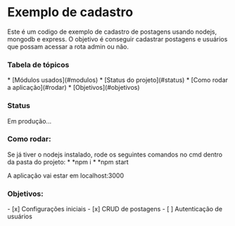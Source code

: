 # Exemplo de cadastro
Este é um codigo de exemplo de cadastro de postagens usando nodejs, mongodb e express.
O objetivo é conseguir cadastrar postagens e usuários que possam acessar a rota admin ou não.

<h3>Tabela de tópicos</h3>
   * [Módulos usados](#modulos)
   * [Status do projeto](#status)
   * [Como rodar a aplicação](#rodar)
   * [Objetivos](#objetivos)

<h3 id="modulos>Módulos usados:</h3>
   * [mongoose](https://www.npmjs.com/package/mongoose)
   * [connect-flash](https://www.npmjs.com/package/connect-flash)
   * [express-session](https://www.npmjs.com/package/express-session)
   * [express-handlebars](https://www.npmjs.com/package/express-handlebars)
   * [body-parser](https://www.npmjs.com/package/body-parser)
   
<h3 id="status">Status</h3>
Em produção...

<h3 id="rodar">Como rodar:</h3>
  Se já tiver o nodejs instalado, rode os seguintes comandos no cmd dentro da pasta do projeto:
   * *npm i
   * *npm start
 
  A aplicação vai estar em localhost:3000

<h3 id="objetivos">Objetivos:</h3>
- [x] Configurações iniciais
- [x] CRUD de postagens
- [ ] Autenticação de usuários
